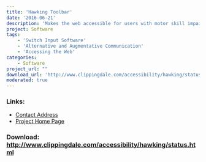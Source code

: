 ```yaml
---
title: 'Hawking Toolbar'
date: '2016-06-21'
description: 'Makes the web accessible for users with motor skill impairments'
project: Software
tags:
    - 'Switch Input Software'
    - 'Alternative and Augmentative Communication'
    - 'Accessing the Web'
categories:
    - Software
project_url: ""
download_url: 'http://www.clippingdale.com/accessibility/hawking/status.html'
moderated: true
---
```



### Links:
- <a href="mailto:brett.clippingdale@gmail.com">Contact Address</a>
- <a href="http://www.clippingdale.com/accessibility/hawking/hawking.html">Project Home Page</a>

### Download: http://www.clippingdale.com/accessibility/hawking/status.html 